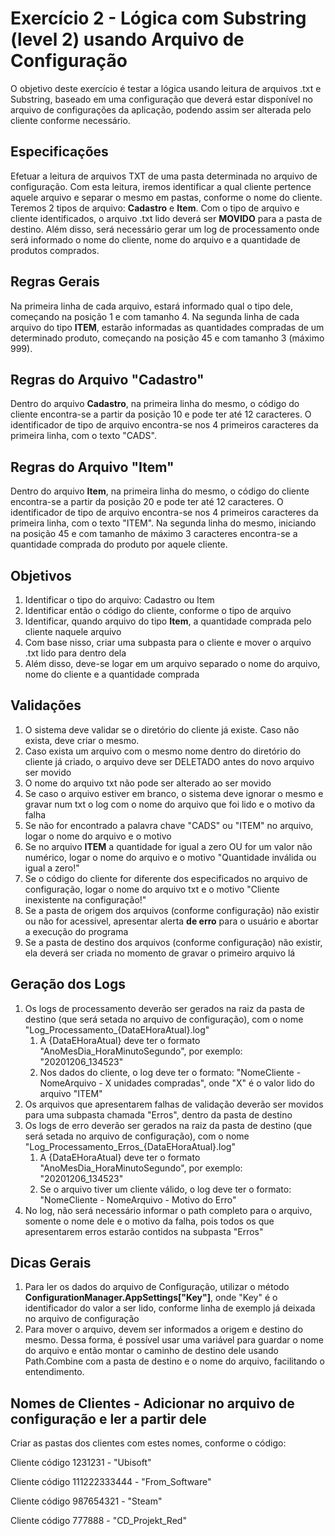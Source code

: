 # Exercício 2 - Lógica com Substring (level 2) usando Arquivo de Configuração

O objetivo deste exercício é testar a lógica usando leitura de arquivos .txt e Substring, baseado em uma configuração que deverá estar disponível no arquivo de configurações da aplicação, podendo assim ser alterada pelo cliente conforme necessário.

## Especificações

Efetuar a leitura de arquivos TXT de uma pasta determinada no arquivo de configuração. Com esta leitura, iremos identificar a qual cliente pertence aquele arquivo e separar o mesmo em pastas, conforme o nome do cliente. Teremos 2 tipos de arquivo: **Cadastro** e **Item**. Com o tipo de arquivo e cliente identificados, o arquivo .txt lido deverá ser **MOVIDO** para a pasta de destino. Além disso, será necessário gerar um log de processamento onde será informado o nome do cliente, nome do arquivo e a quantidade de produtos comprados.

## Regras Gerais

Na primeira linha de cada arquivo, estará informado qual o tipo dele, começando na posição 1 e com tamanho 4. Na segunda linha de cada arquivo do tipo **ITEM**, estarão informadas as quantidades compradas de um determinado produto, começando na posição 45 e com tamanho 3 (máximo 999).

## Regras do Arquivo "Cadastro"

Dentro do arquivo **Cadastro**, na primeira linha do mesmo, o código do cliente encontra-se a partir da posição 10 e pode ter até 12 caracteres. O identificador de tipo de arquivo encontra-se nos 4 primeiros caracteres da primeira linha, com o texto "CADS".

## Regras do Arquivo "Item"

Dentro do arquivo **Item**, na primeira linha do mesmo, o código do cliente encontra-se a partir da posição 20 e pode ter até 12 caracteres. O identificador de tipo de arquivo encontra-se nos 4 primeiros caracteres da primeira linha, com o texto "ITEM". Na segunda linha do mesmo, iniciando na posição 45 e com tamanho de máximo 3 caracteres encontra-se a quantidade comprada do produto por aquele cliente.

## Objetivos

1. Identificar o tipo do arquivo: Cadastro ou Item
2. Identificar então o código do cliente, conforme o tipo de arquivo
3. Identificar, quando arquivo do tipo **Item**, a quantidade comprada pelo cliente naquele arquivo
4. Com base nisso, criar uma subpasta para o cliente e mover o arquivo .txt lido para dentro dela
5. Além disso, deve-se logar em um arquivo separado o nome do arquivo, nome do cliente e a quantidade comprada

## Validações

1. O sistema deve validar se o diretório do cliente já existe. Caso não exista, deve criar o mesmo.
2. Caso exista um arquivo com o mesmo nome dentro do diretório do cliente já criado, o arquivo deve ser DELETADO antes do novo arquivo ser movido
3. O nome do arquivo txt não pode ser alterado ao ser movido
4. Se caso o arquivo estiver em branco, o sistema deve ignorar o mesmo e gravar num txt o log com o nome do arquivo que foi lido e o motivo da falha
5. Se não for encontrado a palavra chave "CADS" ou "ITEM" no arquivo, logar o nome do arquivo e o motivo
6. Se no arquivo **ITEM** a quantidade for igual a zero OU for um valor não numérico, logar o nome do arquivo e o motivo "Quantidade inválida ou igual a zero!"
7. Se o código do cliente for diferente dos especificados no arquivo de configuração, logar o nome do arquivo txt e o motivo "Cliente inexistente na configuração!"
8. Se a pasta de origem dos arquivos (conforme configuração) não existir ou não for acessivel, apresentar alerta **de erro** para o usuário e abortar a execução do programa
9. Se a pasta de destino dos arquivos (conforme configuração) não existir, ela deverá ser criada no momento de gravar o primeiro arquivo lá

## Geração dos Logs
1. Os logs de processamento deverão ser gerados na raiz da pasta de destino (que será setada no arquivo de configuração), com o nome "Log_Processamento_{DataEHoraAtual}.log"
   1. A {DataEHoraAtual} deve ter o formato "AnoMesDia_HoraMinutoSegundo", por exemplo: "20201206_134523"
   2. Nos dados do cliente, o log deve ter o formato: "NomeCliente - NomeArquivo - X unidades compradas", onde "X" é o valor lido do arquivo "ITEM"
2. Os arquivos que apresentarem falhas de validação deverão ser movidos para uma subpasta chamada "Erros", dentro da pasta de destino
3. Os logs de erro deverão ser gerados na raiz da pasta de destino (que será setada no arquivo de configuração), com o nome "Log_Processamento_Erros_{DataEHoraAtual}.log"
   1. A {DataEHoraAtual} deve ter o formato "AnoMesDia_HoraMinutoSegundo", por exemplo: "20201206_134523"
   2. Se o arquivo tiver um cliente válido, o log deve ter o formato: "NomeCliente - NomeArquivo - Motivo do Erro"
4. No log, não será necessário informar o path completo para o arquivo, somente o nome dele e o motivo da falha, pois todos os que apresentarem erros estarão contidos na subpasta "Erros"

## Dicas Gerais
1. Para ler os dados do arquivo de Configuração, utilizar o método **ConfigurationManager.AppSettings["Key"]**, onde "Key" é o identificador do valor a ser lido, conforme linha de exemplo já deixada no arquivo de configuração
2. Para mover o arquivo, devem ser informados a origem e destino do mesmo. Dessa forma, é possível usar uma variável para guardar o nome do arquivo e então montar o caminho de destino dele usando Path.Combine com a pasta de destino e o nome do arquivo, facilitando o entendimento.

## Nomes de Clientes - Adicionar no arquivo de configuração e ler a partir dele

Criar as pastas dos clientes com estes nomes, conforme o código:

Cliente código 1231231 - "Ubisoft"

Cliente código 111222333444 - "From_Software"

Cliente código 987654321 - "Steam"

Cliente código 777888 - "CD_Projekt_Red"
